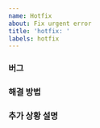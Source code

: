 ```yaml
---
name: Hotfix
about: Fix urgent error
title: 'hotfix: '
labels: hotfix
---
```


<!-- #56 hotfix : 로그인 버그 긴급 수정 -->

### **버그**

<!-- 버그에 대한 간결한 설명 -->

### **해결 방법**

<!-- 해당 버그를 해결한 방법을 서술 -->

### **추가 상황 설명**

<!-- 추가 상황 설명 -->

